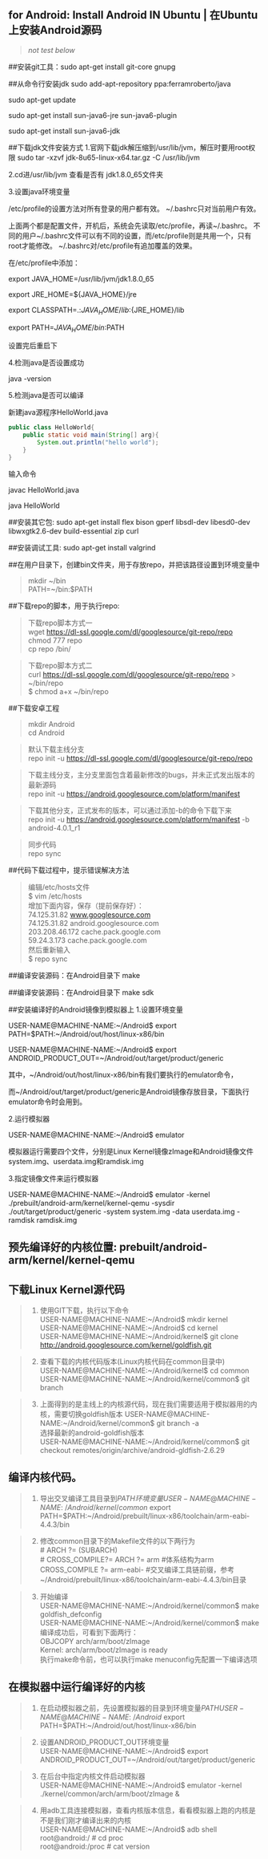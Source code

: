 ## for Android: Install Android IN Ubuntu | 在Ubuntu上安装Android源码
>*not test below*

##安装git工具：sudo apt-get install git-core gnupg

##从命令行安装jdk
sudo add-apt-repository ppa:ferramroberto/java

sudo apt-get update

sudo apt-get install sun-java6-jre sun-java6-plugin

sudo apt-get install sun-java6-jdk

##下载jdk文件安装方式
1.官网下载jdk解压缩到/usr/lib/jvm，解压时要用root权限
sudo tar -xzvf jdk-8u65-linux-x64.tar.gz -C /usr/lib/jvm 

2.cd进/usr/lib/jvm 查看是否有 jdk1.8.0_65文件夹

3.设置java环境变量

/etc/profile的设置方法对所有登录的用户都有效。
~/.bashrc只对当前用户有效。

上面两个都是配置文件，开机后，系统会先读取/etc/profile，再读~/.bashrc。
不同的用户~/.bashrc文件可以有不同的设置，而/etc/profile则是共用一个，只有root才能修改。
~/.bashrc对/etc/profile有追加覆盖的效果。

在/etc/profile中添加：

export JAVA_HOME=/usr/lib/jvm/jdk1.8.0_65

export JRE_HOME=${JAVA_HOME}/jre

export CLASSPATH=.:${JAVA_HOME}/lib:${JRE_HOME}/lib

export PATH=${JAVA_HOME}/bin:$PATH

设置完后重启下

4.检测java是否设置成功

java -version

5.检测java是否可以编译

新建java源程序HelloWorld.java
```java
public class HelloWorld{
	public static void main(String[] arg){
		System.out.println("hello world");
	}
}
```
输入命令

javac HelloWorld.java

java HelloWorld


##安装其它包: sudo apt-get install flex bison gperf libsdl-dev libesd0-dev libwxgtk2.6-dev build-essential zip curl

##安装调试工具: sudo apt-get install valgrind

##在用户目录下，创建bin文件夹，用于存放repo，并把该路径设置到环境变量中
> mkdir ~/bin  
PATH=~/bin:$PATH 

##下载repo的脚本，用于执行repo:  
> 下载repo脚本方式一  
wget https://dl-ssl.google.com/dl/googlesource/git-repo/repo  
chmod 777 repo  
cp repo /bin/

> 下载repo脚本方式二  
curl https://dl-ssl.google.com/dl/googlesource/git-repo/repo > ~/bin/repo  
$ chmod a+x ~/bin/repo 

##下载安卓工程  
> mkdir Android  
cd Android

> 默认下载主线分支  
repo init -u https://dl-ssl.google.com/dl/googlesource/git-repo/repo 

> 下载主线分支，主分支里面包含着最新修改的bugs，并未正式发出版本的最新源码  
repo init -u https://android.googlesource.com/platform/manifest  

> 下载其他分支，正式发布的版本，可以通过添加-b的命令下载下来  
repo init -u https://android.googlesource.com/platform/manifest -b android-4.0.1_r1  

> 同步代码  
repo sync

##代码下载过程中，提示错误解决方法
> 编辑/etc/hosts文件  
$ vim /etc/hosts  
增加下面内容，保存（提前保存好）：  
74.125.31.82 www.googlesource.com  
74.125.31.82 android.googlesource.com  
203.208.46.172 cache.pack.google.com  
59.24.3.173 cache.pack.google.com  
然后重新输入  
$ repo sync

##编译安装源码：在Android目录下 make

##编译安装源码：在Android目录下 make sdk

##安装编译好的Android镜像到模拟器上
1.设置环境变量

USER-NAME@MACHINE-NAME:~/Android$ export PATH=$PATH:~/Android/out/host/linux-x86/bin  

USER-NAME@MACHINE-NAME:~/Android$ export ANDROID_PRODUCT_OUT=~/Android/out/target/product/generic

其中，~/Android/out/host/linux-x86/bin有我们要执行的emulator命令，

而~/Android/out/target/product/generic是Android镜像存放目录，下面执行emulator命令时会用到。

2.运行模拟器

USER-NAME@MACHINE-NAME:~/Android$ emulator

模拟器运行需要四个文件，分别是Linux Kernel镜像zImage和Android镜像文件system.img、userdata.img和ramdisk.img

3.指定镜像文件来运行模拟器 

USER-NAME@MACHINE-NAME:~/Android$ emulator -kernel ./prebuilt/android-arm/kernel/kernel-qemu -sysdir ./out/target/product/generic -system system.img -data userdata.img -ramdisk ramdisk.img

## 预先编译好的内核位置: prebuilt/android-arm/kernel/kernel-qemu

## 下载Linux Kernel源代码
> 1. 使用GIT下载，执行以下命令  
USER-NAME@MACHINE-NAME:~/Android$ mkdir kernel  
USER-NAME@MACHINE-NAME:~/Android$ cd kernel  
USER-NAME@MACHINE-NAME:~/Android/kernel$ git clone http://android.googlesource.com/kernel/goldfish.git

> 2. 查看下载的内核代码版本(Linux内核代码在common目录中)  
USER-NAME@MACHINE-NAME:~/Android/kernel$ cd common  
USER-NAME@MACHINE-NAME:~/Android/kernel/common$ git branch

> 3. 上面得到的是主线上的内核源代码，现在我们需要适用于模拟器用的内核，需要切换goldfish版本  USER-NAME@MACHINE-NAME:~/Android/kernel/common$ git branch -a  
选择最新的android-goldfish版本  
USER-NAME@MACHINE-NAME:~/Android/kernel/common$ git checkout remotes/origin/archive/android-gldfish-2.6.29

## 编译内核代码。
> 1. 导出交叉编译工具目录到$PATH环境变量  
USER-NAME@MACHINE-NAME:~/Android/kernel/common$ export PATH=$PATH:~/Android/prebuilt/linux-x86/toolchain/arm-eabi-4.4.3/bin

> 2. 修改common目录下的Makefile文件的以下两行为  
\# ARCH ?= (SUBARCH)  
\# CROSS_COMPILE?= 
ARCH ?= arm  #体系结构为arm
CROSS_COMPILE     ?= arm-eabi- #交叉编译工具链前缀，参考~/Android/prebuilt/linux-x86/toolchain/arm-eabi-4.4.3/bin目录 

> 3. 开始编译  
USER-NAME@MACHINE-NAME:~/Android/kernel/common$ make goldfish_defconfig  
USER-NAME@MACHINE-NAME:~/Android/kernel/common$ make  
编译成功后，可看到下面两行：  
OBJCOPY arch/arm/boot/zImage  
Kernel: arch/arm/boot/zImage is ready  
执行make命令前，也可以执行make menuconfig先配置一下编译选项

## 在模拟器中运行编译好的内核
> 1. 在启动模拟器之前，先设置模拟器的目录到环境变量$PATH  
USER-NAME@MACHINE-NAME:~/Android$ export PATH=$PATH:~/Android/out/host/linux-x86/bin

> 2. 设置ANDROID_PRODUCT_OUT环境变量  
USER-NAME@MACHINE-NAME:~/Android$ export ANDROID_PRODUCT_OUT=~/Android/out/target/product/generic

> 3. 在后台中指定内核文件启动模拟器  
USER-NAME@MACHINE-NAME:~/Android$  emulator -kernel ./kernel/common/arch/arm/boot/zImage &

> 4. 用adb工具连接模拟器，查看内核版本信息，看看模拟器上跑的内核是不是我们刚才编译出来的内核  
USER-NAME@MACHINE-NAME:~/Android$ adb shell  
root@android:/ # cd proc  
root@android:/proc # cat version

